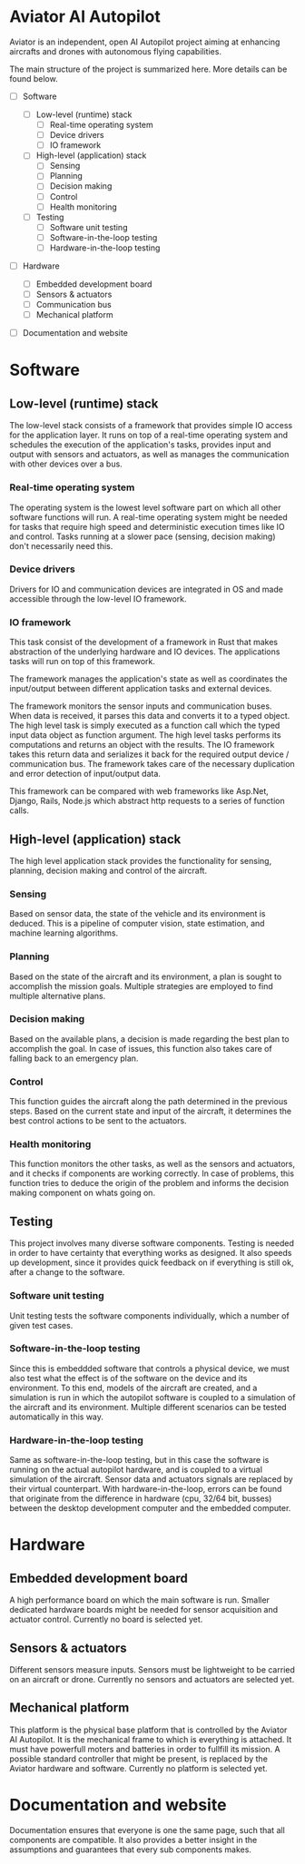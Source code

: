 # Aviator AI Autopilot
Aviator is an independent, open AI Autopilot project aiming at enhancing aircrafts and drones with autonomous flying capabilities.

The main structure of the project is summarized here. More details can be found below.

- [ ] Software
    - [ ] Low-level (runtime) stack   
        - [ ] Real-time operating system
        - [ ] Device drivers
        - [ ] IO framework
    - [ ] High-level (application) stack   
        - [ ] Sensing
        - [ ] Planning
        - [ ] Decision making
        - [ ] Control
        - [ ] Health monitoring
    - [ ] Testing   
        - [ ] Software unit testing
        - [ ] Software-in-the-loop testing  
        - [ ] Hardware-in-the-loop testing  
- [ ] Hardware
    - [ ] Embedded development board
    - [ ] Sensors & actuators
    - [ ] Communication bus
    - [ ] Mechanical platform
- [ ] Documentation and website


# Software

## Low-level (runtime) stack   
The low-level stack consists of a framework that provides simple IO access for the application layer. It runs on top of a real-time operating system and schedules the execution of the application's tasks, provides input and output with sensors and actuators, as well as manages the communication with other devices over a bus. 

### Real-time operating system
The operating system is the lowest level software part on which all other software functions will run. A real-time operating system might be needed for tasks that require high speed and deterministic execution times like IO and control. Tasks running at a slower pace (sensing, decision making) don't necessarily need this.

### Device drivers
Drivers for IO and communication devices are integrated in OS and made accessible through the low-level IO framework.

### IO framework
This task consist of the development of a framework in Rust that makes abstraction of the underlying hardware and IO devices. The applications tasks will run on top of this framework.

The framework manages the application's state as well as coordinates the input/output between different application tasks and external devices.

The framework monitors the sensor inputs and communication buses. When data is received, it parses this data and converts it to a typed object. The high level task is simply executed as a function call which the typed input data object as function argument. The high level tasks performs its computations and returns an object with the results. The IO framework takes this return data and serializes it back for the required output device / communication bus. The framework takes care of the necessary duplication and error detection of input/output data.

This framework can be compared with web frameworks like Asp.Net, Django, Rails, Node.js which abstract http requests to a series of function calls.


## High-level (application) stack   
The high level application stack provides the functionality for sensing, planning, decision making and control of the aircraft. 

### Sensing
Based on sensor data, the state of the vehicle and its environment is deduced. This is a pipeline of computer vision, state estimation, and machine learning algorithms.

### Planning
Based on the state of the aircraft and its environment, a plan is sought to accomplish the mission goals. Multiple strategies are employed to find multiple alternative plans.

### Decision making
Based on the available plans, a decision is made regarding the best plan to accomplish the goal. In case of issues, this function also takes care of falling back to an emergency plan.

### Control
This function guides the aircraft along the path determined in the previous steps. Based on the current state and input of the aircraft, it determines the best control actions to be sent to the actuators.

### Health monitoring
This function monitors the other tasks, as well as the sensors and actuators, and it checks if components are working correctly. In case of problems, this function tries to deduce the origin of the problem and informs the decision making component on whats going on.


## Testing   
This project involves many diverse software components. Testing is needed in order to have certainty that everything works as designed. It also speeds up development, since it provides quick feedback on if everything is still ok, after a change to the software.

### Software unit testing
Unit testing tests the software components individually, which a number of given test cases.

### Software-in-the-loop testing  
Since this is embeddded software that controls a physical device, we must also test what the effect is of the software on the device and its environment. To this end, models of the aircraft are created, and a simulation is run in which the autopilot software is coupled to a simulation of the aircraft and its environment. Multiple different scenarios can be tested automatically in this way.

### Hardware-in-the-loop testing  
Same as software-in-the-loop testing, but in this case the software is running on the actual autopilot hardware, and is coupled to a virtual simulation of the aircraft. Sensor data and actuators signals are replaced by their virtual counterpart. With hardware-in-the-loop, errors can be found that originate from the difference in hardware (cpu, 32/64 bit, busses) between the desktop development computer and the embedded computer.


# Hardware

## Embedded development board
A high performance board on which the main software is run. Smaller dedicated hardware boards might be needed for sensor acquisition and actuator control. Currently no board is selected yet.

## Sensors & actuators
Different sensors measure inputs. Sensors must be lightweight to be carried on an aircraft or drone. Currently no sensors and actuators are selected yet.

## Mechanical platform
This platform is the physical base platform that is controlled by the Aviator AI Autopilot. It is the mechanical frame to which is everything is attached. It must have powerfull moters and batteries in order to fullfill its mission. A possible standard controller that might be present, is replaced by the Aviator hardware and software. Currently no platform is selected yet. 


# Documentation and website
Documentation ensures that everyone is one the same page, such that all components are compatible. It also provides a better insight in the assumptions and guarantees that every sub components makes.